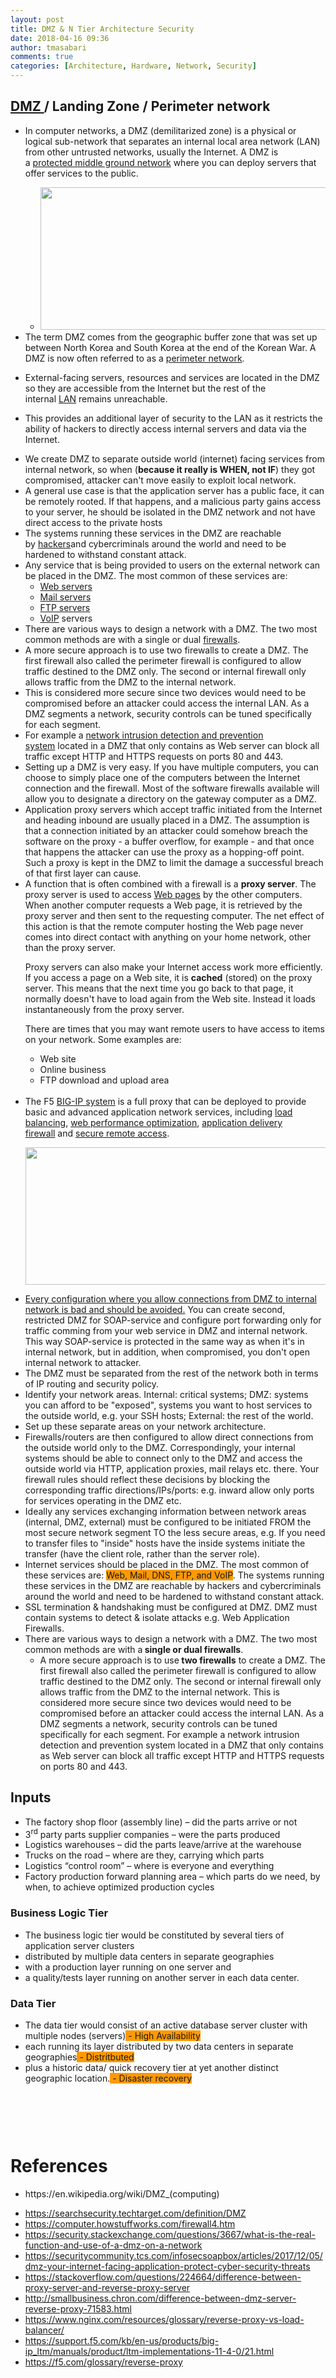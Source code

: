 ```yaml
---
layout: post
title: DMZ & N Tier Architecture Security
date: 2018-04-16 09:36
author: tmasabari
comments: true
categories: [Architecture, Hardware, Network, Security]
---
```

<h2 id="page-title" class="title"><a href="https://securitycommunity.tcs.com/infosecsoapbox/articles/2017/12/05/dmz-your-internet-facing-application-protect-cyber-security-threats">DMZ </a>/ Landing Zone / Perimeter network</h2>
<ul>
 	<li>
<p class="rtejustify">In computer networks, a DMZ (demilitarized zone) is a physical or logical sub-network that separates an internal local area network (LAN) from other untrusted networks, usually the Internet. A DMZ is a <a href="https://searchsecurity.techtarget.com/definition/DMZ">protected middle ground network</a> where you can deploy servers that offer services to the public.</p>

<ul>
 	<li><a href="https://securitycommunity.tcs.com/infosecsoapbox/articles/2017/12/05/dmz-your-internet-facing-application-protect-cyber-security-threats"><img class="alignnone  wp-image-1476 " src="/wp-content/uploads/2018/04/img_5ad39e6e4840c.png" alt="" width="531" height="228" /></a></li>
</ul>
</li>
 	<li>The term DMZ comes from the geographic buffer zone that was set up between North Korea and South Korea at the end of the Korean War. A DMZ is now often referred to as a <a href="https://searchnetworking.techtarget.com/definition/network-perimeter">perimeter network</a>.</li>
 	<li>
<p class="rtejustify">External-facing servers, resources and services are located in the DMZ so they are accessible from the Internet but the rest of the internal <a href="https://searchnetworking.techtarget.com/definition/local-area-network-LAN">LAN</a> remains unreachable.</p>
</li>
 	<li>
<p class="rtejustify">This provides an additional layer of security to the LAN as it restricts the ability of hackers to directly access internal servers and data via the Internet.</p>
</li>
 	<li>We create DMZ to separate outside world (internet) facing services from internal network, so when (<strong>because it really is WHEN, not IF</strong>) they got compromised, attacker can't move easily to exploit local network.</li>
 	<li>A general use case is that the application server has a public face, it can be remotely rooted. If that happens, and a malicious party gains access to your server, he should be isolated in the DMZ network and not have direct access to the private hosts</li>
 	<li>The systems running these services in the DMZ are reachable by <a href="https://searchsecurity.techtarget.com/definition/hacker">hackers</a>and cybercriminals around the world and need to be hardened to withstand constant attack.</li>
 	<li>Any service that is being provided to users on the external network can be placed in the DMZ. The most common of these services are:
<ul>
 	<li><a class="mw-redirect" title="Web servers" href="https://en.wikipedia.org/wiki/Web_servers">Web servers</a></li>
 	<li><a class="mw-redirect" title="Mail servers" href="https://en.wikipedia.org/wiki/Mail_servers">Mail servers</a></li>
 	<li><a class="mw-redirect" title="FTP servers" href="https://en.wikipedia.org/wiki/FTP_servers">FTP servers</a></li>
 	<li><a class="mw-redirect" title="VoIP" href="https://en.wikipedia.org/wiki/VoIP">VoIP</a> servers</li>
</ul>
</li>
 	<li>There are various ways to design a network with a DMZ. The two most common methods are with a single or dual <a href="https://searchsecurity.techtarget.com/definition/firewall">firewalls</a>.</li>
 	<li>A more secure approach is to use two firewalls to create a DMZ. The first firewall also called the perimeter firewall is configured to allow traffic destined to the DMZ only. The second or internal firewall only allows traffic from the DMZ to the internal network.</li>
 	<li>This is considered more secure since two devices would need to be compromised before an attacker could access the internal LAN. As a DMZ segments a network, security controls can be tuned specifically for each segment.</li>
 	<li>For example a <a href="https://searchsecurity.techtarget.com/tutorial/Intrusion-detection-and-prevention-learning-guide">network intrusion detection and prevention system</a> located in a DMZ that only contains as Web server can block all traffic except HTTP and HTTPS requests on ports 80 and 443.</li>
 	<li>Setting up a DMZ is very easy. If you have multiple computers, you can choose to simply place one of the computers between the Internet connection and the firewall. Most of the software firewalls available will allow you to designate a directory on the gateway computer as a DMZ.</li>
 	<li>Application proxy servers which accept traffic initiated from the Internet and heading inbound are usually placed in a DMZ. The assumption is that a connection initiated by an attacker could somehow breach the software on the proxy - a buffer overflow, for example - and that once that happens the attacker can use the proxy as a hopping-off point. Such a proxy is kept in the DMZ to limit the damage a successful breach of that first layer can cause.</li>
 	<li>A function that is often combined with a firewall is a <b>proxy server</b>. The proxy server is used to access <a href="https://computer.howstuffworks.com/web-page.htm">Web pages</a> by the other computers. When another computer requests a Web page, it is retrieved by the proxy server and then sent to the requesting computer. The net effect of this action is that the remote computer hosting the Web page never comes into direct contact with anything on your home network, other than the proxy server.

Proxy servers can also make your Internet access work more efficiently. If you access a page on a Web site, it is <b>cached</b> (stored) on the proxy server. This means that the next time you go back to that page, it normally doesn't have to load again from the Web site. Instead it loads instantaneously from the proxy server.
<div class="row recirc-panel">

There are times that you may want remote users to have access to items on your network. Some examples are:
<div class="str-body-list">
<ul>
 	<li>Web site</li>
 	<li>Online business</li>
 	<li>FTP download and upload area</li>
</ul>
</div>
</div>
&nbsp;</li>
 	<li>The F5 <a href="https://f5.com/products/big-ip">BIG-IP system</a> is a full proxy that can be deployed to provide basic and advanced application network services, including <a href="https://f5.com/products/application-delivery">load balancing</a>, <a href="https://f5.com/solutions/enterprise/reference-architectures/acceleration">web performance optimization</a>, <a href="https://f5.com/products/security">application delivery firewall</a> and <a href="https://f5.com/products/security">secure remote access</a>.
<p id="csyAYTX"><img class="wp-image-1554  aligncenter" src="/wp-content/uploads/2018/06/img_5b1f6b85dd614.png" alt="" width="542" height="220" /></p>
</li>
 	<li><a href="https://security.stackexchange.com/questions/153958/proxy-between-web-server-in-dmz-and-soap-service-in-internal-network">Every configuration where you allow connections from DMZ to internal network is bad and should be avoided.</a> You can create second, restricted DMZ for SOAP-service and configure port forwarding only for traffic comming from your web service in DMZ and internal network. This way SOAP-service is protected in the same way as when it's in internal network, but in addition, when compromised, you don't open internal network to attacker.</li>
 	<li class="rtejustify">The DMZ must be separated from the rest of the network both in terms of IP routing and security policy.</li>
 	<li class="rtejustify">Identify your network areas. Internal: critical systems; DMZ: systems you can afford to be "exposed", systems you want to host services to the outside world, e.g. your SSH hosts; External: the rest of the world.</li>
 	<li class="rtejustify">Set up these separate areas on your network architecture.</li>
 	<li class="rtejustify">Firewalls/routers are then configured to allow direct connections from the outside world only to the DMZ. Correspondingly, your internal systems should be able to connect only to the DMZ and access the outside world via HTTP, application proxies, mail relays etc. there. Your firewall rules should reflect these decisions by blocking the corresponding traffic directions/IPs/ports: e.g. inward allow only ports for services operating in the DMZ etc.</li>
 	<li class="rtejustify">Ideally any services exchanging information between network areas (internal, DMZ, external) must be configured to be initiated FROM the most secure network segment TO the less secure areas, e.g. If you need to transfer files to "inside" hosts have the inside systems initiate the transfer (have the client role, rather than the server role).</li>
 	<li class="rtejustify">Internet services should be placed in the DMZ. The most common of these services are: <span style="background-color: #ff9900;">Web, Mail, DNS, FTP, and VoIP</span>. The systems running these services in the DMZ are reachable by hackers and cybercriminals around the world and need to be hardened to withstand constant attack.</li>
 	<li class="rtejustify">SSL termination &amp; handshaking must be configured at DMZ. DMZ must contain systems to detect &amp; isolate attacks e.g. Web Application Firewalls.</li>
 	<li>There are various ways to design a network with a DMZ. The two most common methods are with a<strong> single or dual firewalls</strong>.
<ul>
 	<li>A more secure approach is to use<strong> two firewalls</strong> to create a DMZ. The first firewall also called the perimeter firewall is configured to allow traffic destined to the DMZ only. The second or internal firewall only allows traffic from the DMZ to the internal network. This is considered more secure since two devices would need to be compromised before an attacker could access the internal LAN. As a DMZ segments a network, security controls can be tuned specifically for each segment. For example a network intrusion detection and prevention system located in a DMZ that only contains as Web server can block all traffic except HTTP and HTTPS requests on ports 80 and 443.</li>
</ul>
</li>
</ul>
<h2>Inputs</h2>
<ul>
 	<li>The factory shop floor (assembly line) – did the parts arrive or not</li>
 	<li>3<sup>rd</sup> party parts supplier companies – were the parts produced</li>
 	<li>Logistics warehouses – did the parts leave/arrive at the warehouse</li>
 	<li>Trucks on the road – where are they, carrying which parts</li>
 	<li>Logistics “control room” – where is everyone and everything</li>
 	<li>Factory production forward planning area – which parts do we need, by when, to achieve optimized production cycles</li>
</ul>
<h3>Business Logic Tier</h3>
<ul>
 	<li>The business logic tier would be constituted by several tiers of application server clusters</li>
 	<li>distributed by multiple data centers in separate geographies</li>
 	<li>with a production layer running on one server and</li>
 	<li>a quality/tests layer running on another server in each data center.</li>
</ul>
<h3>Data Tier</h3>
<ul>
 	<li>The data tier would consist of an active database server cluster with multiple nodes (servers)<span style="background-color: #ff9900;"> - High Availability</span></li>
 	<li>each running its layer distributed by two data centers in separate geographies<span style="background-color: #ff9900;"> - Distritbuted</span></li>
 	<li>plus a historic data/ quick recovery tier at yet another distinct geographic location.<span style="background-color: #ff9900;"> - Disaster recovery</span></li>
</ul>
&nbsp;
<p id="zQuMWgi"><img class="alignnone size-full wp-image-1475 " src="/wp-content/uploads/2018/04/img_5ad39884b3595.png" alt="" /></p>
&nbsp;
<h1>References</h1>
<ul>
 	<li>
<p class="rtejustify">https://en.wikipedia.org/wiki/DMZ_(computing)</p>
</li>
 	<li><a href="https://searchsecurity.techtarget.com/definition/DMZ">https://searchsecurity.techtarget.com/definition/DMZ</a></li>
 	<li><a href="https://computer.howstuffworks.com/firewall4.htm">https://computer.howstuffworks.com/firewall4.htm</a></li>
 	<li><a href="https://security.stackexchange.com/questions/3667/what-is-the-real-function-and-use-of-a-dmz-on-a-network">https://security.stackexchange.com/questions/3667/what-is-the-real-function-and-use-of-a-dmz-on-a-network</a></li>
 	<li><a href="https://securitycommunity.tcs.com/infosecsoapbox/articles/2017/12/05/dmz-your-internet-facing-application-protect-cyber-security-threats">https://securitycommunity.tcs.com/infosecsoapbox/articles/2017/12/05/dmz-your-internet-facing-application-protect-cyber-security-threats</a></li>
 	<li><a href="https://stackoverflow.com/questions/224664/difference-between-proxy-server-and-reverse-proxy-server">https://stackoverflow.com/questions/224664/difference-between-proxy-server-and-reverse-proxy-server</a></li>
 	<li><a href="http://smallbusiness.chron.com/difference-between-dmz-server-reverse-proxy-71583.html">http://smallbusiness.chron.com/difference-between-dmz-server-reverse-proxy-71583.html</a></li>
 	<li><a href="https://www.nginx.com/resources/glossary/reverse-proxy-vs-load-balancer/">https://www.nginx.com/resources/glossary/reverse-proxy-vs-load-balancer/</a></li>
 	<li><a href="https://support.f5.com/kb/en-us/products/big-ip_ltm/manuals/product/ltm-implementations-11-4-0/21.html">https://support.f5.com/kb/en-us/products/big-ip_ltm/manuals/product/ltm-implementations-11-4-0/21.html</a></li>
 	<li><a href="https://f5.com/glossary/reverse-proxy">https://f5.com/glossary/reverse-proxy</a></li>
</ul>
